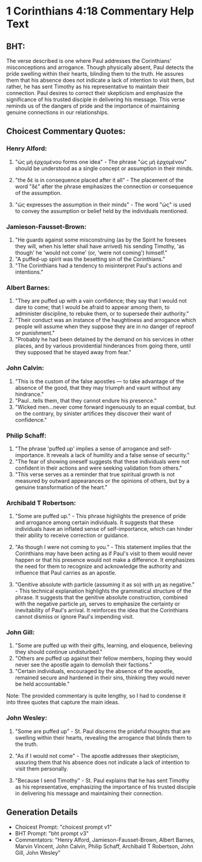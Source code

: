 # 1 Corinthians 4:18 Commentary Help Text

## BHT:
The verse described is one where Paul addresses the Corinthians' misconceptions and arrogance. Though physically absent, Paul detects the pride swelling within their hearts, blinding them to the truth. He assures them that his absence does not indicate a lack of intention to visit them, but rather, he has sent Timothy as his representative to maintain their connection. Paul desires to correct their skepticism and emphasize the significance of his trusted disciple in delivering his message. This verse reminds us of the dangers of pride and the importance of maintaining genuine connections in our relationships.

## Choicest Commentary Quotes:
### Henry Alford:
1. "ὡς μὴ ἐρχομένου forms one idea" - The phrase "ὡς μὴ ἐρχομένου" should be understood as a single concept or assumption in their minds.

2. "the δέ is in consequence placed after it all" - The placement of the word "δέ" after the phrase emphasizes the connection or consequence of the assumption.

3. "ὡς expresses the assumption in their minds" - The word "ὡς" is used to convey the assumption or belief held by the individuals mentioned.

### Jamieson-Fausset-Brown:
1. "He guards against some misconstruing (as by the Spirit he foresees they will, when his letter shall have arrived) his sending Timothy, 'as though' he 'would not come' (or, 'were not coming') himself."
2. "A puffed-up spirit was the besetting sin of the Corinthians."
3. "The Corinthians had a tendency to misinterpret Paul's actions and intentions."

### Albert Barnes:
1. "They are puffed up with a vain confidence; they say that I would not dare to come; that I would be afraid to appear among them, to administer discipline, to rebuke them, or to supersede their authority."
2. "Their conduct was an instance of the haughtiness and arrogance which people will assume when they suppose they are in no danger of reproof or punishment."
3. "Probably he had been detained by the demand on his services in other places, and by various providential hinderances from going there, until they supposed that he stayed away from fear."

### John Calvin:
1. "This is the custom of the false apostles — to take advantage of the absence of the good, that they may triumph and vaunt without any hindrance."
2. "Paul...tells them, that they cannot endure his presence."
3. "Wicked men...never come forward ingenuously to an equal combat, but on the contrary, by sinister artifices they discover their want of confidence."

### Philip Schaff:
1. "The phrase 'puffed up' implies a sense of arrogance and self-importance. It reveals a lack of humility and a false sense of security." 
2. "The fear of showing oneself suggests that these individuals were not confident in their actions and were seeking validation from others." 
3. "This verse serves as a reminder that true spiritual growth is not measured by outward appearances or the opinions of others, but by a genuine transformation of the heart."

### Archibald T Robertson:
1. "Some are puffed up." - This phrase highlights the presence of pride and arrogance among certain individuals. It suggests that these individuals have an inflated sense of self-importance, which can hinder their ability to receive correction or guidance. 

2. "As though I were not coming to you." - This statement implies that the Corinthians may have been acting as if Paul's visit to them would never happen or that his presence would not make a difference. It emphasizes the need for them to recognize and acknowledge the authority and influence that Paul carries as an apostle. 

3. "Genitive absolute with particle (assuming it as so) with μη as negative." - This technical explanation highlights the grammatical structure of the phrase. It suggests that the genitive absolute construction, combined with the negative particle μη, serves to emphasize the certainty or inevitability of Paul's arrival. It reinforces the idea that the Corinthians cannot dismiss or ignore Paul's impending visit.

### John Gill:
1. "Some are puffed up with their gifts, learning, and eloquence, believing they should continue undisturbed."
2. "Others are puffed up against their fellow members, hoping they would never see the apostle again to demolish their factions."
3. "Certain individuals, encouraged by the absence of the apostle, remained secure and hardened in their sins, thinking they would never be held accountable."

Note: The provided commentary is quite lengthy, so I had to condense it into three quotes that capture the main ideas.

### John Wesley:
1. "Some are puffed up" - St. Paul discerns the prideful thoughts that are swelling within their hearts, revealing the arrogance that blinds them to the truth.

2. "As if I would not come" - The apostle addresses their skepticism, assuring them that his absence does not indicate a lack of intention to visit them personally.

3. "Because I send Timothy" - St. Paul explains that he has sent Timothy as his representative, emphasizing the importance of his trusted disciple in delivering his message and maintaining their connection.


## Generation Details
- Choicest Prompt: "choicest prompt v1"
- BHT Prompt: "bht prompt v3"
- Commentators: "Henry Alford, Jamieson-Fausset-Brown, Albert Barnes, Marvin Vincent, John Calvin, Philip Schaff, Archibald T Robertson, John Gill, John Wesley"
